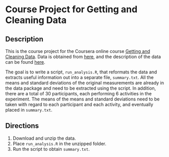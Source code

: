 # Course Project for Getting and Cleaning Data 

## Description
This is the course project for the Coursera online course [Getting and Cleaning Data](https://www.coursera.org/course/getdata). Data is obtained from [here](https://d396qusza40orc.cloudfront.net/getdata%2Fprojectfiles%2FUCI%20HAR%20Dataset.zip), and the description of the data can be found [here](http://archive.ics.uci.edu/ml/datasets/Human+Activity+Recognition+Using+Smartphones).

The goal is to write a script, `run_analysis.R`, that reformats the data and extracts useful information out into a separate file, `summary.txt`. All the means and standard deviations of the original measurements are already in the data package and need to be extracted using the script. In addition, there are a total of 30 participants, each performing 6 activities in the experiment. The means of the means and standard deviations need to be taken with regard to each participant and each activity, and eventually placed in `summary.txt`. 

## Directions

1. Download and unzip the data.
2. Place `run_analysis.R` in the unzipped folder.
3. Run the script to obtain `summary.txt`. 
